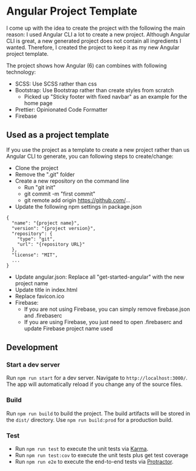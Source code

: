 # Angular Project Template

I come up with the idea to create the project with the following the main reason:
I used Angular CLI a lot to create a new project.  Although Angular CLI is great, a new generated project does not contain all ingredients I wanted.  Therefore, I created the project to keep it as my new Angular project template.

The project shows how Angular (6) can combines with following technology:
* SCSS: Use SCSS rather than css
* Bootstrap: Use Bootstrap rather than create styles from scratch
  * Picked up "Sticky footer with fixed navbar" as an example for the home page
* Prettier: Opinionated Code Formatter
* Firebase

## Used as a project template

If you use the project as a template to create a new project rather than us Angular CLI to generate, you can following steps to create/change:
* Clone the project
* Remove the ".git" folder
* Create a new repository on the command line
  * Run "git init"
  * git commit -m "first commit"
  * git remote add origin https://github.com/...
* Update the following npm settings in package.json
```
{
  "name": "{project name}",
  "version": "{project version}",
  "repository": {
    "type": "git",
    "url": "{repository URL}"
  },
  "license": "MIT",
  ...
}
``` 
* Update angular.json: Replace all "get-started-angular" with the new project name
* Update title in index.html
* Replace favicon.ico
* Firebase:
  * If you are not using Firebase, you can simply remove firebase.json and .firebaserc
  * If you are using Firebase, you just need to open .firebaserc and update Firebase project name used

## Development

### Start a dev server

Run `npm run start` for a dev server. Navigate to `http://localhost:3000/`. The app will automatically reload if you change any of the source files.

### Build

Run `npm run build` to build the project. The build artifacts will be stored in the `dist/` directory. Use `npm run build:prod` for a production build.

### Test

* Run `npm run test` to execute the unit tests via [Karma](https://karma-runner.github.io).
* Run `npm run test:cov` to execute the unit tests plus get test coverage
* Run `npm run e2e` to execute the end-to-end tests via [Protractor](http://www.protractortest.org/).